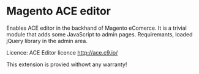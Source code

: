 # Magento ACE editor
Enables ACE editor in the backhand of Magento eComerce. It is a trivial module that adds some JavaScript to admin pages.
Requiremants,
loaded jQuery library in the admin area.

Licence:
ACE Editor licence http://ace.c9.io/

This extension is provied withowt any warranty!
